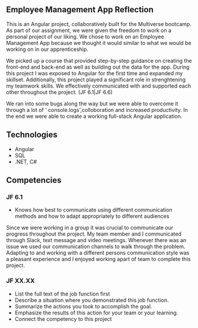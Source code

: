 ## Employee Management App Reflection
This is an Angular project, collaboratively built for the Multiverse bootcamp. As part of our assignment, we were given the freedom to work on a personal project of our liking. We chose to work on an Employee Management App because we thought it would similar to what we would be working on in our apprenticeship.

We picked up a course that provided step-by-step guidance on creating the front-end and back-end as well as building out the data for the app. During this project I was exposed to Angular for the first time and expanded my skillset. Additionally, this project played a significant role in strenghtening my teamwork skills. We effectively communicated with and supported each other throughout the project. (JF 6.1|JF 6.6)

We ran into some bugs along the way but we were able to overcome it through a lot of ' console.logs',colloboration and increased productivity. In the end we were able to create a working full-stack Angular application.

## Technologies
- Angular
- SQL
- .NET, C#

## Competencies
### JF 6.1
- Knows how best to communicate using different communication methods and how to adapt appropriately to different audiences

Since we were working in a group it was crucial to communicate our progress throughout the project. My team member and I communicated through Slack, text message and video meetings. Whenever there was an issue we used our communication channels to walk through the problem. Adapting to and working with a different persons communication style was a pleasant experience and I enjoyed working apart of team to complete this project. 

### JF XX.XX
- List the full text of the job function first
- Describe a situation where you demonstrated  this job function.
- Summarize the actions you took to accomplish the goal. 
- Emphasize the results of this action for your team or your learning. 
- Connect the competency to this project


